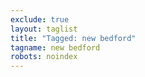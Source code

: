 ```yaml
---
exclude: true
layout: taglist
title: "Tagged: new bedford"
tagname: new bedford
robots: noindex
---
```

